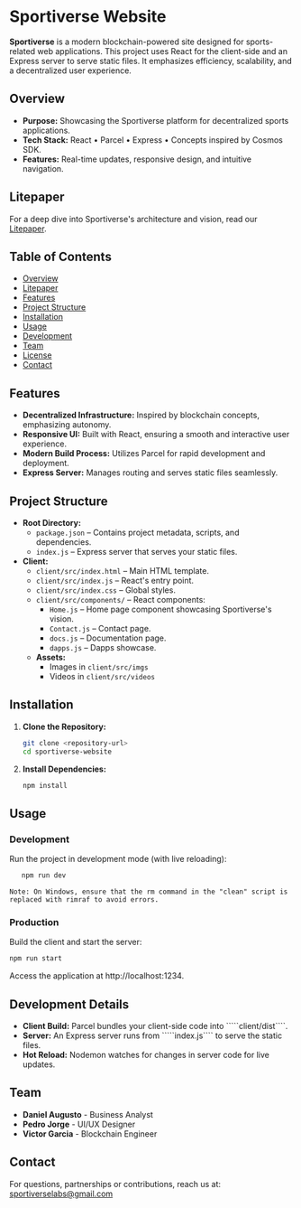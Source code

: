 # Sportiverse Website

**Sportiverse** is a modern blockchain-powered site designed for sports-related web applications. This project uses React for the client-side and an Express server to serve static files. It emphasizes efficiency, scalability, and a decentralized user experience.

## Overview

- **Purpose:** Showcasing the Sportiverse platform for decentralized sports applications.
- **Tech Stack:** React • Parcel • Express • Concepts inspired by Cosmos SDK.
- **Features:** Real-time updates, responsive design, and intuitive navigation.

## Litepaper
For a deep dive into Sportiverse's architecture and vision, read our [Litepaper]( https://www.sportiverse.network/ ).

## Table of Contents

- [Overview](#overview)
- [Litepaper](#litepaper)
- [Features](#features)
- [Project Structure](#project-structure)
- [Installation](#installation)
- [Usage](#usage)
- [Development](#development)
- [Team](#team)
- [License](#license)
- [Contact](#contact)

## Features

- **Decentralized Infrastructure:** Inspired by blockchain concepts, emphasizing autonomy.
- **Responsive UI:** Built with React, ensuring a smooth and interactive user experience.
- **Modern Build Process:** Utilizes Parcel for rapid development and deployment.
- **Express Server:** Manages routing and serves static files seamlessly.

## Project Structure

- **Root Directory:**
  - `package.json` – Contains project metadata, scripts, and dependencies.
  - `index.js` – Express server that serves your static files.
- **Client:**
  - `client/src/index.html` – Main HTML template.
  - `client/src/index.js` – React's entry point.
  - `client/src/index.css` – Global styles.
  - `client/src/components/` – React components:
    - `Home.js` – Home page component showcasing Sportiverse's vision.
    - `Contact.js` – Contact page.
    - `docs.js` – Documentation page.
    - `dapps.js` – Dapps showcase.
  - **Assets:**
    - Images in `client/src/imgs`
    - Videos in `client/src/videos`

## Installation

1. **Clone the Repository:**

   ````sh
   git clone <repository-url>
   cd sportiverse-website
   ````
2. **Install Dependencies:**

   ````sh
   npm install
   ````

## Usage
### Development
Run the project in development mode (with live reloading):

````sh
   npm run dev
   ````

````Note: On Windows, ensure that the rm command in the "clean" script is replaced with rimraf to avoid errors.````

### Production
Build the client and start the server:
````sh
npm run start
````

Access the application at http://localhost:1234.

## Development Details
- **Client Build:** Parcel bundles your client-side code into `````client/dist````.
- **Server:** An Express server runs from `````index.js```` to serve the static files.
- **Hot Reload:** Nodemon watches for changes in server code for live updates.

## Team
- **Daniel Augusto** - Business Analyst
- **Pedro Jorge** - UI/UX Designer
- **Victor Garcia** - Blockchain Engineer

##  Contact

For questions, partnerships or contributions, reach us at: [sportiverselabs@gmail.com](mailto:sportiverselabs@gmail.com)